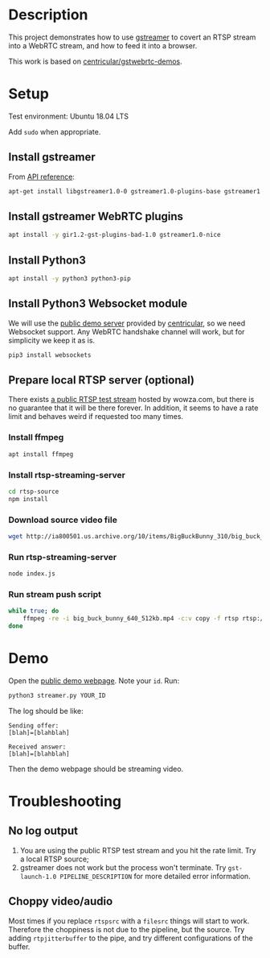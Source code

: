 # Description

This project demonstrates how to use [gstreamer](https://gstreamer.freedesktop.org) to covert an RTSP stream into a WebRTC stream, and how to feed it into a browser.

This work is based on [centricular/gstwebrtc-demos](https://github.com/centricular/gstwebrtc-demos).

# Setup

Test environment: Ubuntu 18.04 LTS

Add `sudo` when appropriate.

## Install gstreamer

From [API reference](https://gstreamer.freedesktop.org/documentation/installing/on-linux.html):

```bash
apt-get install libgstreamer1.0-0 gstreamer1.0-plugins-base gstreamer1.0-plugins-good gstreamer1.0-plugins-bad gstreamer1.0-plugins-ugly gstreamer1.0-libav gstreamer1.0-doc gstreamer1.0-tools gstreamer1.0-x gstreamer1.0-alsa gstreamer1.0-gl gstreamer1.0-gtk3 gstreamer1.0-qt5 gstreamer1.0-pulseaudio
```

## Install gstreamer WebRTC plugins

```bash
apt install -y gir1.2-gst-plugins-bad-1.0 gstreamer1.0-nice
```

## Install Python3

```bash
apt install -y python3 python3-pip
```

## Install Python3 Websocket module

We will use the [public demo server](https://webrtc.nirbheek.in) provided by [centricular](https://github.com/centricular/gstwebrtc-demos), so we need Websocket support. Any WebRTC handshake channel will work, but for simplicity we keep it as is.

```bash
pip3 install websockets
```

## Prepare local RTSP server (optional)

There exists [a public RTSP test stream](https://www.wowza.com/html/mobile.html) hosted by wowza.com, but there is no guarantee that it will be there forever. In addition, it seems to have a rate limit and behaves weird if requested too many times. 

### Install ffmpeg

```bash
apt install ffmpeg
```

### Install rtsp-streaming-server

```bash
cd rtsp-source
npm install
```

### Download source video file

```bash
wget http://ia800501.us.archive.org/10/items/BigBuckBunny_310/big_buck_bunny_640_512kb.mp4
```

### Run rtsp-streaming-server

```bash
node index.js
```

### Run stream push script

```bash
while true; do
    ffmpeg -re -i big_buck_bunny_640_512kb.mp4 -c:v copy -f rtsp rtsp://127.0.0.1:5554/stream1
done
```

# Demo

Open the [public demo webpage](https://webrtc.nirbheek.in). Note your `id`. Run:

```bash
python3 streamer.py YOUR_ID
```

The log should be like:

```
Sending offer:
[blah]=[blahblah]

Received answer:
[blah]=[blahblah]
```

Then the demo webpage should be streaming video.

# Troubleshooting

## No log output

1. You are using the public RTSP test stream and you hit the rate limit. Try a local RTSP source;
2. gstreamer does not work but the process won't terminate. Try `gst-launch-1.0 PIPELINE_DESCRIPTION` for more detailed error information.

## Choppy video/audio

Most times if you replace `rtspsrc` with a `filesrc` things will start to work. Therefore the choppiness is not due to the pipeline, but the source. Try adding `rtpjitterbuffer` to the pipe, and try different configurations of the buffer.
